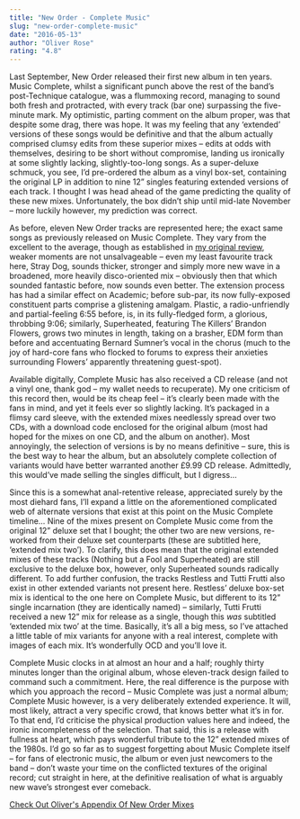 ```yaml
---
title: "New Order - Complete Music"
slug: "new-order-complete-music"
date: "2016-05-13"
author: "Oliver Rose"
rating: "4.8"
---
```


Last September, New Order released their first new album in ten years. Music Complete, whilst a significant punch above the rest of the band’s post-Technique catalogue, was a flummoxing record, managing to sound both fresh and protracted, with every track (bar one) surpassing the five-minute mark. My optimistic, parting comment on the album proper, was that despite some drag, there was hope. It was my feeling that any ‘extended’ versions of these songs would be definitive and that the album actually comprised clumsy edits from these superior mixes – edits at odds with themselves, desiring to be short without compromise, landing us ironically at some slightly lacking, slightly-too-long songs. As a super-deluxe schmuck, you see, I’d pre-ordered the album as a vinyl box-set, containing the original LP in addition to nine 12” singles featuring extended versions of each track. I thought I was head ahead of the game predicting the quality of these new mixes. Unfortunately, the box didn’t ship until mid-late November – more luckily however, my prediction was correct.

As before, eleven New Order tracks are represented here; the exact same songs as previously released on Music Complete. They vary from the excellent to the average, though as established in [my original review](http://pearshapedexeter.com/new-order-music-complete/), weaker moments are not unsalvageable – even my least favourite track here, Stray Dog, sounds thicker, stronger and simply more new wave in a broadened, more heavily disco-oriented mix – obviously then that which sounded fantastic before, now sounds even better. The extension process has had a similar effect on Academic; before sub-par, its now fully-exposed constituent parts comprise a glistening amalgam. Plastic, a radio-unfriendly and partial-feeling 6:55 before, is, in its fully-fledged form, a glorious, throbbing 9:06; similarly, Superheated, featuring The Killers’ Brandon Flowers, grows two minutes in length, taking on a brasher, EDM form than before and accentuating Bernard Sumner’s vocal in the chorus (much to the joy of hard-core fans who flocked to forums to express their anxieties surrounding Flowers’ apparently threatening guest-spot).

Available digitally, Complete Music has also received a CD release (and not a vinyl one, thank god – my wallet needs to recuperate). My one criticism of this record then, would be its cheap feel – it’s clearly been made with the fans in mind, and yet it feels ever so slightly lacking. It’s packaged in a flimsy card sleeve, with the extended mixes needlessly spread over two CDs, with a download code enclosed for the original album (most had hoped for the mixes on one CD, and the album on another). Most annoyingly, the selection of versions is by no means definitive – sure, this is the best way to hear the album, but an absolutely complete collection of variants would have better warranted another £9.99 CD release. Admittedly, this would’ve made selling the singles difficult, but I digress…

Since this is a somewhat anal-retentive release, appreciated surely by the most diehard fans, I’ll expand a little on the aforementioned complicated web of alternate versions that exist at this point on the Music Complete timeline… Nine of the mixes present on Complete Music come from the original 12” deluxe set that I bought; the other two are new versions, re-worked from their deluxe set counterparts (these are subtitled here, ‘extended mix two’). To clarify, this does mean that the original extended mixes of these tracks (Nothing but a Fool and Superheated) are still exclusive to the deluxe box, however, only Superheated sounds radically different. To add further confusion, the tracks Restless and Tutti Frutti also exist in other extended variants not present here. Restless’ deluxe box-set mix is identical to the one here on Complete Music, but different to its 12” single incarnation (they are identically named) – similarly, Tutti Frutti received a new 12” mix for release as a single, though this _was_ subtitled ‘extended mix two’ at the time. Basically, it’s all a big mess, so I’ve attached a little table of mix variants for anyone with a real interest, complete with images of each mix. It’s wonderfully OCD and you’ll love it.

Complete Music clocks in at almost an hour and a half; roughly thirty minutes longer than the original album, whose eleven-track design failed to command such a commitment. Here, the real difference is the purpose with which you approach the record – Music Complete was just a normal album; Complete Music however, is a very deliberately extended experience. It will, most likely, attract a very specific crowd, that knows better what it’s in for. To that end, I’d criticise the physical production values here and indeed, the ironic incompleteness of the selection. That said, this is a release with fullness at heart, which pays wonderful tribute to the 12” extended mixes of the 1980s. I’d go so far as to suggest forgetting about Music Complete itself – for fans of electronic music, the album or even just newcomers to the band – don’t waste your time on the conflicted textures of the original record; cut straight in here, at the definitive realisation of what is arguably new wave’s strongest ever comeback.

[Check Out Oliver's Appendix Of New Order Mixes](http://pearshapedexeter.com/wp-content/uploads/2016/05/New-Order-Mixes.pdf)
